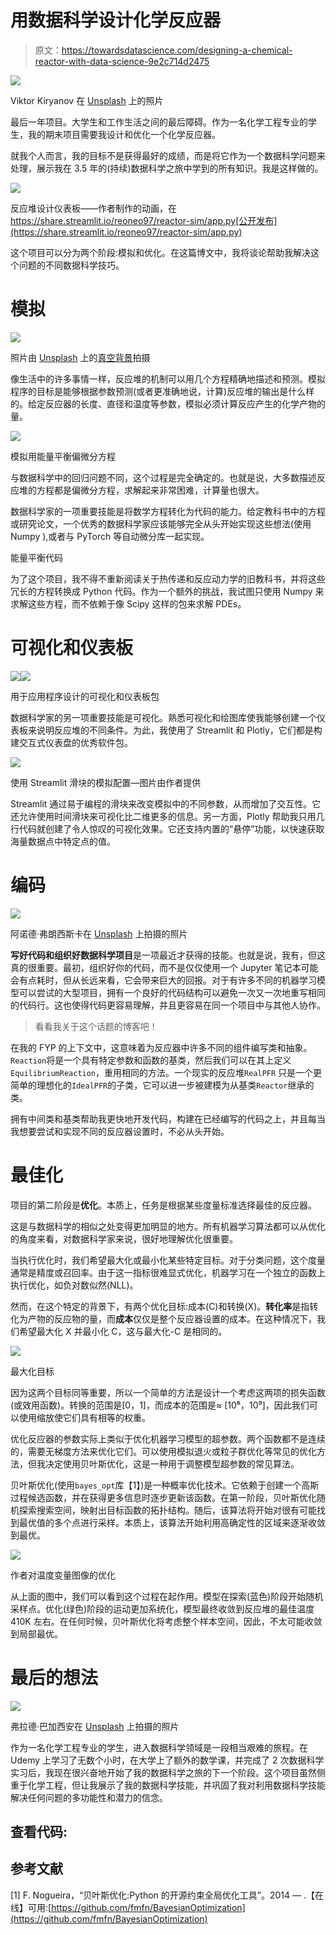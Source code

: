 # 用数据科学设计化学反应器

> 原文：<https://towardsdatascience.com/designing-a-chemical-reactor-with-data-science-9e2c714d2475>

![](img/6b3eba5fd4258fc3b9bb7ef4cbeb3142.png)

Viktor Kiryanov 在 [Unsplash](https://unsplash.com?utm_source=medium&utm_medium=referral) 上的照片

最后一年项目。大学生和工作生活之间的最后障碍。作为一名化学工程专业的学生，我的期末项目需要我设计和优化一个化学反应器。

就我个人而言，我的目标不是获得最好的成绩，而是将它作为一个数据科学问题来处理，展示我在 3.5 年的(持续)数据科学之旅中学到的所有知识。我是这样做的。

![](img/cbf900178fb6cbe16f13b65049a8d66d.png)

反应堆设计仪表板——作者制作的动画，在 https://share.streamlit.io/reoneo97/reactor-sim/app.py[公开发布](https://share.streamlit.io/reoneo97/reactor-sim/app.py)

这个项目可以分为两个阶段:模拟和优化。在这篇博文中，我将谈论帮助我解决这个问题的不同数据科学技巧。

# 模拟

![](img/0754efb25156c9b99a382953ef0d3cee.png)

照片由 [Unsplash](https://unsplash.com?utm_source=medium&utm_medium=referral) 上的[真空背景](https://unsplash.com/@vackground?utm_source=medium&utm_medium=referral)拍摄

像生活中的许多事情一样，反应堆的机制可以用几个方程精确地描述和预测。模拟程序的目标是能够根据参数预测(或者更准确地说，计算)反应堆的输出是什么样的。给定反应器的长度、直径和温度等参数，模拟必须计算反应产生的化学产物的量。

![](img/333ed1c58a8dffbb895ff085b032b1aa.png)

模拟用能量平衡偏微分方程

与数据科学中的回归问题不同，这个过程是完全确定的。也就是说，大多数描述反应堆的方程都是偏微分方程，求解起来非常困难，计算量也很大。

数据科学家的一项重要技能是将数学方程转化为代码的能力。给定教科书中的方程或研究论文，一个优秀的数据科学家应该能够完全从头开始实现这些想法(使用 Numpy ),或者与 PyTorch 等自动微分库一起实现。

能量平衡代码

为了这个项目，我不得不重新阅读关于热传递和反应动力学的旧教科书，并将这些冗长的方程转换成 Python 代码。作为一个额外的挑战，我试图只使用 Numpy 来求解这些方程，而不依赖于像 Scipy 这样的包来求解 PDEs。

# 可视化和仪表板

![](img/9f43b9f33ad96ba31abf59f182a6761e.png)![](img/ec52d6c1d3908e03b6fe11ae8884370f.png)

用于应用程序设计的可视化和仪表板包

数据科学家的另一项重要技能是可视化。熟悉可视化和绘图库使我能够创建一个仪表板来说明反应堆的不同条件。为此，我使用了 Streamlit 和 Plotly，它们都是构建交互式仪表盘的优秀软件包。

![](img/1bd8b93e91b32630341462921e0f9b16.png)

使用 Streamlit 滑块的模拟配置—图片由作者提供

Streamlit 通过易于编程的滑块来改变模拟中的不同参数，从而增加了交互性。它还允许使用时间滑块来可视化比二维更多的信息。另一方面，Plotly 帮助我只用几行代码就创建了令人惊叹的可视化效果。它还支持内置的“悬停”功能，以快速获取海量数据点中特定点的值。

# 编码

![](img/8877d448d43e89aeeb1848abcf5b241b.png)

阿诺德·弗朗西斯卡在 [Unsplash](https://unsplash.com?utm_source=medium&utm_medium=referral) 上拍摄的照片

**写好代码和组织好数据科学项目**是一项最近才获得的技能。也就是说，我有，但这真的很重要。最初，组织好你的代码，而不是仅仅使用一个 Jupyter 笔记本可能会有点耗时，但从长远来看，它会带来巨大的回报。对于有许多不同的机器学习模型可以尝试的大型项目，拥有一个良好的代码结构可以避免一次又一次地重写相同的代码行。这也使得代码更容易理解，并且更容易在同一个项目中与其他人协作。

> 看看我关于这个话题的博客吧！

[](/leveling-up-your-machine-learning-projects-317da9c787fe)  

在我的 FYP 的上下文中，这意味着为反应器中许多不同的组件编写类和抽象。`Reaction`将是一个具有特定参数和函数的基类，然后我们可以在其上定义`EquilibriumReaction`，重用相同的方法。一个现实的反应堆`RealPFR` 只是一个更简单的理想化的`IdealPFR`的子类，它可以进一步被建模为从基类`Reactor`继承的类。

拥有中间类和基类帮助我更快地开发代码，构建在已经编写的代码之上，并且每当我想要尝试和实现不同的反应器设置时，不必从头开始。

# 最佳化

项目的第二阶段是**优化**。本质上，任务是根据某些度量标准选择最佳的反应器。

这是与数据科学的相似之处变得更加明显的地方。所有机器学习算法都可以从优化的角度来看，对数据科学家来说，很好地理解优化很重要。

当执行优化时，我们希望最大化或最小化某些特定目标。对于分类问题，这个度量通常是精度或召回率。由于这一指标很难显式优化，机器学习在一个独立的函数上执行优化，如负对数似然(NLL)。

然而，在这个特定的背景下，有两个优化目标:成本(C)和转换(X)。**转化率**是指转化为产物的反应物的量，而**成本**仅仅是整个反应器设置的成本。在这种情况下，我们希望最大化 X 并最小化 C，这与最大化-C 是相同的。

![](img/36b65f6ca506c646afb40ef6665b5508.png)

最大化目标

因为这两个目标同等重要，所以一个简单的方法是设计一个考虑这两项的损失函数(或效用函数)。转换的范围是[0，1]，而成本的范围是≈ [10⁶，10⁹]，因此我们可以使用缩放使它们具有相等的权重。

优化反应器的参数实际上类似于优化机器学习模型的超参数。两个函数都不是连续的，需要无梯度方法来优化它们。可以使用模拟退火或粒子群优化等常见的优化方法，但我决定使用贝叶斯优化，这是一种用于调整模型超参数的常见算法。

贝叶斯优化(使用`bayes_opt`库【1】)是一种概率优化技术。它依赖于创建一个高斯过程候选函数，并在获得更多信息时逐步更新该函数。在第一阶段，贝叶斯优化随机探索搜索空间，映射出目标函数的拓扑结构。随后，该算法将开始对很有可能找到最优值的多个点进行采样。本质上，该算法开始利用高确定性的区域来逐渐收敛到最优。

![](img/77eefd3cc170c3d482735b096c6c78bf.png)

作者对温度变量图像的优化

从上面的图中，我们可以看到这个过程在起作用。模型在探索(蓝色)阶段开始随机采样点。优化(绿色)阶段的运动更加系统化，模型最终收敛到反应堆的最佳温度 410K 左右。在任何时候，贝叶斯优化将考虑整个样本空间，因此，不太可能收敛到局部最优。

# 最后的想法

![](img/8d04a7939ea80ad8c883c5f492b0779e.png)

弗拉德·巴加西安在 [Unsplash](https://unsplash.com?utm_source=medium&utm_medium=referral) 上拍摄的照片

作为一名化学工程专业的学生，进入数据科学领域是一段相当艰难的旅程。在 Udemy 上学习了无数个小时，在大学上了额外的数学课，并完成了 2 次数据科学实习后，我现在很兴奋地开始了我的数据科学之旅的下一个阶段。这个项目虽然侧重于化学工程，但让我展示了我的数据科学技能，并巩固了我对利用数据科学技能解决任何问题的多功能性和潜力的信念。

## **查看代码:**

[](https://github.com/reoneo97/reactor-sim)  [](https://reoneo.medium.com/membership)  

## **参考文献**

[1] F. Nogueira，“贝叶斯优化:Python 的开源约束全局优化工具”。2014 — .【在线】可用:[https://github.com/fmfn/BayesianOptimization](https://github.com/fmfn/BayesianOptimization)